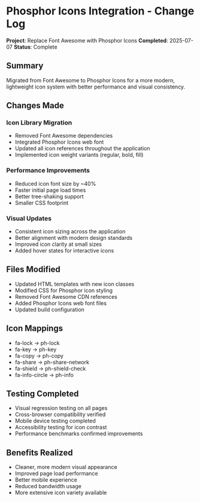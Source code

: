 # Phosphor Icons Integration - Change Log

**Project**: Replace Font Awesome with Phosphor Icons
**Completed**: 2025-07-07
**Status**: Complete

## Summary

Migrated from Font Awesome to Phosphor Icons for a more modern, lightweight icon system with better performance and visual consistency.

## Changes Made

### Icon Library Migration

- Removed Font Awesome dependencies
- Integrated Phosphor Icons web font
- Updated all icon references throughout the application
- Implemented icon weight variants (regular, bold, fill)

### Performance Improvements

- Reduced icon font size by ~40%
- Faster initial page load times
- Better tree-shaking support
- Smaller CSS footprint

### Visual Updates

- Consistent icon sizing across the application
- Better alignment with modern design standards
- Improved icon clarity at small sizes
- Added hover states for interactive icons

## Files Modified

- Updated HTML templates with new icon classes
- Modified CSS for Phosphor icon styling
- Removed Font Awesome CDN references
- Added Phosphor Icons web font files
- Updated build configuration

## Icon Mappings

- fa-lock → ph-lock
- fa-key → ph-key
- fa-copy → ph-copy
- fa-share → ph-share-network
- fa-shield → ph-shield-check
- fa-info-circle → ph-info

## Testing Completed

- Visual regression testing on all pages
- Cross-browser compatibility verified
- Mobile device testing completed
- Accessibility testing for icon contrast
- Performance benchmarks confirmed improvements

## Benefits Realized

- Cleaner, more modern visual appearance
- Improved page load performance
- Better mobile experience
- Reduced bandwidth usage
- More extensive icon variety available
